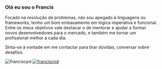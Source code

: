 <h3>Olá eu sou o Francis</h3>

<p>Focado na resolução de problemas, não sou apegado à linguagens ou frameworks, tenho um bom embasamento em lógica imperativa e funcional. 
Entre os meus objetivos vale destacar o de mentorar e ajudar a formar novos desenvolvedores para o mercado, e também me tornar um profissional melhor a cada dia.</p>

<p>Sinta-se à vontade em me contactar para tirar dúvidas, conversar sobre desafios.</p>

<p align="left"> <img src="https://komarev.com/ghpvc/?username=franciscpd&label=Total%20de%20visualizações&color=0e75b6&style=flat" alt="franciscpd" /> 
<a href="https://twitter.com/franciscpd" target="blank"><img src="https://img.shields.io/twitter/follow/franciscpd?logo=twitter&style=for-the-badge" alt="franciscpd" /></a></p>